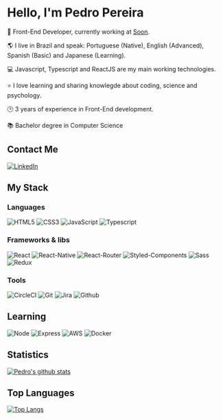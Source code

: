 

# Hello, I'm Pedro Pereira

:rocket: Front-End Developer, currently working at [Soon](https://soon.com.vc/).

:earth_americas: I live in Brazil and speak: Portuguese (Native), English (Advanced), Spanish (Basic) and Japanese (Learning).

:computer: Javascript, Typescript and ReactJS are my main working technologies.

:star: I love learning and sharing knowlegde about coding, science and psychology.

:clock2: 3 years of experience in Front-End development.

:books: Bachelor degree in Computer Science

## Contact Me

[![LinkedIn](https://img.shields.io/badge/LinkedIn-0077B5?style=for-the-badge&logo=linkedin&logoColor=white)](https://www.linkedin.com/in/pedro-antonio-david-914aa1129/)

## My Stack

### Languages 

![HTML5](https://img.shields.io/badge/HTML5-E34F26?style=for-the-badge&logo=html5&logoColor=white)
![CSS3](https://img.shields.io/badge/CSS3-1572B6?style=for-the-badge&logo=css3&logoColor=white)
![JavaScript](https://img.shields.io/badge/JavaScript-F7DF1E?style=for-the-badge&logo=javascript&logoColor=black)
![Typescript](https://img.shields.io/badge/TypeScript-007ACC?style=for-the-badge&logo=typescript&logoColor=white)

### Frameworks & libs 

![React](https://img.shields.io/badge/React-20232A?style=for-the-badge&logo=react&logoColor=61DAFB)
![React-Native](https://img.shields.io/badge/React_Native-20232A?style=for-the-badge&logo=react&logoColor=61DAFB)
![React-Router](https://img.shields.io/badge/React_Router-CA4245?style=for-the-badge&logo=react-router&logoColor=white)
![Styled-Components](https://img.shields.io/badge/styled--components-DB7093?style=for-the-badge&logo=styled-components&logoColor=white)
![Sass](https://img.shields.io/badge/Sass-CC6699?style=for-the-badge&logo=sass&logoColor=white)
![Redux](https://img.shields.io/badge/Redux-593D88?style=for-the-badge&logo=redux&logoColor=white)

### Tools 

![CircleCI](https://img.shields.io/badge/CircleCI-000000?style=for-the-badge&logo=circleci&logoColor=white)
![Git](https://img.shields.io/badge/Git-E34F26?style=for-the-badge&logo=git&logoColor=white)
![Jira](https://img.shields.io/badge/Bitbucket-330F63?style=for-the-badge&logo=bitbucket&logoColor=white)
![Github](https://img.shields.io/badge/GitHub-100000?style=for-the-badge&logo=github&logoColor=white)

## Learning

![Node](https://img.shields.io/badge/Node.js-43853D?style=for-the-badge&logo=node.js&logoColor=white)
![Express](https://img.shields.io/badge/Express.js-404D59?style=for-the-badge)
![AWS](https://img.shields.io/badge/Amazon_AWS-232F3E?style=for-the-badge&logo=amazon-aws&logoColor=white)
![Docker](https://img.shields.io/badge/Docker-2496ED?style=for-the-badge&logo=docker&logoColor=white)

## Statistics

[![Pedro's github stats](https://github-readme-stats.vercel.app/api?username=Ptdavid0&count_private=true&show_icons=true&theme=dracula&hide_rank=false)](https://github.com/Ptdavid0/github-readme-stats)

## Top Languages

[![Top Langs](https://github-readme-stats.vercel.app/api/top-langs/?username=Ptdavid0&theme=dracula)](https://github.com/Ptdavid0/github-readme-stats)
